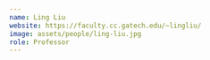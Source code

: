 ```yaml
---
name: Ling Liu
website: https://faculty.cc.gatech.edu/~lingliu/
image: assets/people/ling-liu.jpg
role: Professor
---
```

